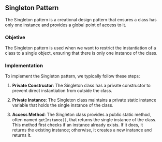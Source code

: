 ## Singleton Pattern

The Singleton pattern is a creational design pattern that ensures a class has only one instance and provides a global point of access to it.

### Objetive

The Singleton pattern is used when we want to restrict the instantiation of a class to a single object, ensuring that there is only one instance of the class.

### Implementation

To implement the Singleton pattern, we typically follow these steps:

1. **Private Constructor**: The Singleton class has a private constructor to prevent direct instantiation from outside the class.

2. **Private Instance**: The Singleton class maintains a private static instance variable that holds the single instance of the class.

3. **Access Method**: The Singleton class provides a public static method, often named `getInstance()`, that returns the single instance of the class. This method first checks if an instance already exists. If it does, it returns the existing instance; otherwise, it creates a new instance and returns it.